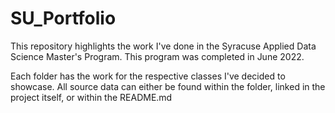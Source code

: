 # SU_Portfolio
This repository highlights the work I've done in the Syracuse Applied Data Science Master's Program.  This program was completed in June 2022.

Each folder has the work for the respective classes I've decided to showcase.  All source data can either be found within the folder, linked in the project itself, or within the README.md
